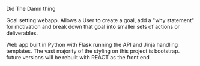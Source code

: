 Did The Damn thing

Goal setting webapp.
Allows a User to create a goal, add a "why statement" for motivation and break down that goal into smaller sets of actions or deliverables.

Web app built in Python with Flask running the API and Jinja handling templates. 
The vast majority of the styling on this project is bootstrap. 
future versions will be rebuilt with REACT as the front end

